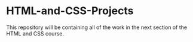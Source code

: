 # HTML-and-CSS-Projects

This repository will be containing all of the work in the next section of the HTML and CSS course.
